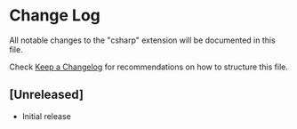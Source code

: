 # Change Log
All notable changes to the "csharp" extension will be documented in this file.

Check [Keep a Changelog](http://keepachangelog.com/) for recommendations on how to structure this file.

## [Unreleased]
- Initial release